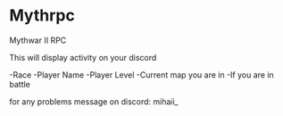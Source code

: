 # Mythrpc
Mythwar II RPC

This will display activity on your discord

-Race
-Player Name
-Player Level
-Current map you are in
-If you are in battle

for any problems message on discord: mihaii_
